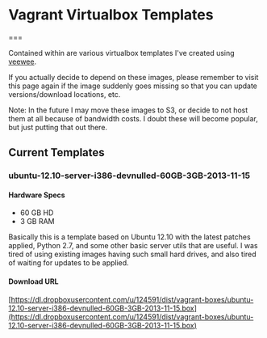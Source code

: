 # Vagrant Virtualbox Templates
===

Contained within are various virtualbox templates I've created using [veewee](https://github.com/jedi4ever/veewee).

If you actually decide to depend on these images, please remember to visit this page again if the image suddenly goes missing so that you can update versions/download locations, etc.

Note: In the future I may move these images to S3, or decide to not host them at all because of bandwidth costs. I doubt these will become popular, but just putting that out there.

## Current Templates

### ubuntu-12.10-server-i386-devnulled-60GB-3GB-2013-11-15
#### Hardware Specs
- 60 GB HD
- 3 GB RAM

Basically this is a template based on Ubuntu 12.10 with the latest patches applied, Python 2.7, and some other basic server utils that are useful.  I was tired of using existing images having such small hard drives, and also tired of waiting for updates to be applied.

#### Download URL

[https://dl.dropboxusercontent.com/u/124591/dist/vagrant-boxes/ubuntu-12.10-server-i386-devnulled-60GB-3GB-2013-11-15.box](https://dl.dropboxusercontent.com/u/124591/dist/vagrant-boxes/ubuntu-12.10-server-i386-devnulled-60GB-3GB-2013-11-15.box)